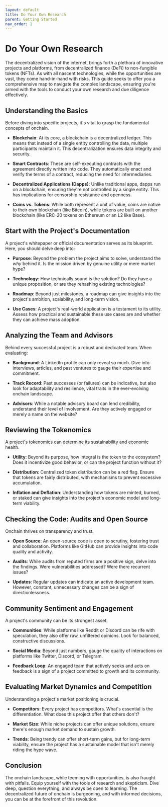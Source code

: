 ```yaml
---
layout: default
title: Do Your Own Research
parent: Getting Started
nav_order: 1
---
```


# Do Your Own Research

The decentralized vision of the internet, brings forth a plethora of innovative
projects and platforms, from decentralized finance (DeFi) to non-fungible tokens
(NFTs). As with all nascent technologies, while the opportunities are vast, they
come hand-in-hand with risks. This guide seeks to offer you a comprehensive map
to navigate the complex landscape, ensuring you're armed with the tools to
conduct your own research and due diligence effectively.

## Understanding the Basics

Before diving into specific projects, it's vital to grasp the fundamental
concepts of onchain.

- **Blockchain**: At its core, a blockchain is a decentralized ledger. This
  means that instead of a single entity controlling the data, multiple
participants maintain it. This decentralization ensures data integrity and
security.

- **Smart Contracts**: These are self-executing contracts with the agreement
  directly written into code. They automatically enact and verify the terms of a
contract, reducing the need for intermediaries.

- **Decentralized Applications (Dapps)**: Unlike traditional apps, dapps run on
  a blockchain, ensuring they're not controlled by a single entity. This has
implications for censorship resistance and openness.

- **Coins vs. Tokens**: While both represent a unit of value, coins are native
  to their own blockchain (like Bitcoin), while tokens are built on another
blockchain (like ERC-20 tokens on Ethereum or an L2 like Base).

## Start with the Project's Documentation

A project's whitepaper or official documentation serves as its blueprint. Here,
you should delve deep into:

- **Purpose**: Beyond the problem the project aims to solve, understand the
  _why_ behind it. Is the mission driven by genuine utility or mere market hype?

- **Technology**: How technically sound is the solution? Do they have a unique
  proposition, or are they rehashing existing technologies?

- **Roadmap**: Beyond just milestones, a roadmap can give insights into the
  project's ambition, scalability, and long-term vision.

- **Use Cases**: A project's real-world application is a testament to its
  utility. Assess how practical and sustainable these use cases are and whether
they can achieve mass adoption.

## Analyzing the Team and Advisors

Behind every successful project is a robust and dedicated team. When evaluating:

- **Background**: A LinkedIn profile can only reveal so much. Dive into
  interviews, articles, and past ventures to gauge their expertise and
commitment.

- **Track Record**: Past successes (or failures) can be indicative, but also
  look for adaptability and resilience, vital traits in the ever-evolving
onchain landscape.

- **Advisors**: While a notable advisory board can lend credibility, understand
  their level of involvement. Are they actively engaged or merely a name on the
website?

## Reviewing the Tokenomics

A project's tokenomics can determine its sustainability and economic health.

- **Utility**: Beyond its purpose, how integral is the token to the ecosystem?
  Does it incentivize good behavior, or can the project function without it?

- **Distribution**: Centralized token distribution can be a red flag. Ensure
  that tokens are fairly distributed, with mechanisms to prevent excessive
accumulation.

- **Inflation and Deflation**: Understanding how tokens are minted, burned, or
  staked can give insights into the project's economic model and long-term
viability.

## Checking the Code: Audits and Open Source

Onchain thrives on transparency and trust.

- **Open Source**: An open-source code is open to scrutiny, fostering trust and
  collaboration. Platforms like GitHub can provide insights into code quality
and activity.

- **Audits**: While audits from reputed firms are a positive sign, delve into
  the findings. Were vulnerabilities addressed? Were there recurrent issues?

- **Updates**: Regular updates can indicate an active development team. However,
  constant, unnecessary changes can be a sign of directionlessness.

## Community Sentiment and Engagement

A project's community can be its strongest asset.

- **Communities**: While platforms like Reddit or Discord can be rife with
  speculation, they also offer raw, unfiltered opinions. Look for balanced,
constructive discussions.

- **Social Media**: Beyond just numbers, gauge the quality of interactions on
  platforms like Twitter, Discord, or Telegram.

- **Feedback Loop**: An engaged team that actively seeks and acts on feedback is
  a sign of a project committed to growth and its community.

## Evaluating Market Dynamics and Competition

Understanding a project's market positioning is crucial.

- **Competitors**: Every project has competitors. What's essential is the
  differentiation. What does this project offer that others don't?

- **Market Size**: While niche projects can offer unique solutions, ensure
  there's enough market demand to sustain growth.

- **Trends**: Being trendy can offer short-term gains, but for long-term
  viability, ensure the project has a sustainable model that isn't merely riding
the hype wave.

## Conclusion

The onchain landscape, while teeming with opportunities, is also fraught with
pitfalls. Equip yourself with the tools of research and skepticism. Dive deep,
question everything, and always be open to learning. The decentralized future of
onchain is burgeoning, and with informed decisions, you can be at the forefront
of this revolution.
